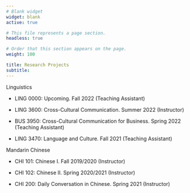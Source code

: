 ```yaml
---
# Blank widget
widget: blank
active: true

# This file represents a page section.
headless: true

# Order that this section appears on the page.
weight: 100

title: Research Projects
subtitle:
---
```


Linguistics
- LING 0000: Upcoming. Fall 2022 (Teaching Assistant)
- LING 3600: Cross-Cultural Communication. Summer 2022 (Instructor)
- BUS 3950: Cross-Cultural Communication for Business. Spring 2022 (Teaching Assistant)

- LING 3470: Language and Culture. Fall 2021 (Teaching Assistant)

Mandarin Chinese
- CHI 101: Chinese I. Fall 2019/2020 (Instructor)

- CHI 102: Chinese II. Spring 2020/2021 (Instructor)

- CHI 200: Daily Conversation in Chinese. Spring 2021 (Instructor)

